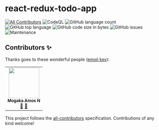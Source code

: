 # react-redux-todo-app
<!-- BADGES:START -->
[![All Contributors](https://img.shields.io/badge/all_contributors-1-orange.svg?style=flat-square)](#contributors-)
![CodeQL](https://github.com/Mogakamo/react-redux-todo-app/workflows/CodeQL/badge.svg)
![GitHub language count](https://img.shields.io/github/languages/count/mogakamo/react-redux-todo-app)
![GitHub top language](https://img.shields.io/github/languages/top/Mogakamo/react-redux-todo-app)
![GitHub code size in bytes](https://img.shields.io/github/languages/code-size/mogakamo/react-redux-todo-app)
![GitHub issues](https://img.shields.io/github/issues/mogakamo/react-redux-todo-app)
![Maintenance](https://img.shields.io/maintenance/yes/2021)


## Contributors ✨

Thanks goes to these wonderful people ([emoji key](https://allcontributors.org/docs/en/emoji-key)):

<!-- ALL-CONTRIBUTORS-LIST:START - Do not remove or modify this section -->
<!-- prettier-ignore-start -->
<!-- markdownlint-disable -->
<table>
  <tr>
    <td align="center"><a href="https://github.com/Mogakamo"><img src="https://avatars.githubusercontent.com/u/61131314?v=4?s=100" width="100px;" alt=""/><br /><sub><b>Mogaka Amos N</b></sub></a><br /><a href="#design-Mogakamo" title="Design">🎨</a> <a href="#maintenance-Mogakamo" title="Maintenance">🚧</a></td>
  </tr>
</table>

<!-- markdownlint-restore -->
<!-- prettier-ignore-end -->

<!-- ALL-CONTRIBUTORS-LIST:END -->

This project follows the [all-contributors](https://github.com/all-contributors/all-contributors) specification. Contributions of any kind welcome!
